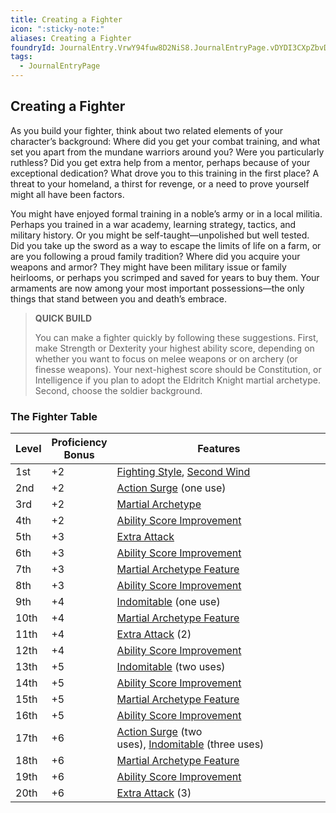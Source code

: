 ```yaml
---
title: Creating a Fighter
icon: ":sticky-note:"
aliases: Creating a Fighter
foundryId: JournalEntry.VrwY94fuw8D2NiS8.JournalEntryPage.vDYDI3CXpZbvDP9m
tags:
  - JournalEntryPage
---
```

## Creating a Fighter

As you build your fighter, think about two related elements of your character’s background: Where did you get your combat training, and what set you apart from the mundane warriors around you? Were you particularly ruthless? Did you get extra help from a mentor, perhaps because of your exceptional dedication? What drove you to this training in the first place? A threat to your homeland, a thirst for revenge, or a need to prove yourself might all have been factors.

You might have enjoyed formal training in a noble’s army or in a local militia. Perhaps you trained in a war academy, learning strategy, tactics, and military history. Or you might be self-taught—unpolished but well tested. Did you take up the sword as a way to escape the limits of life on a farm, or are you following a proud family tradition? Where did you acquire your weapons and armor? They might have been military issue or family heirlooms, or perhaps you scrimped and saved for years to buy them. Your armaments are now among your most important possessions—the only things that stand between you and death’s embrace.

> **QUICK BUILD**
> 
> You can make a fighter quickly by following these suggestions. First, make Strength or Dexterity your highest ability score, depending on whether you want to focus on melee weapons or on archery (or finesse weapons). Your next-highest score should be Constitution, or Intelligence if you plan to adopt the Eldritch Knight martial archetype. Second, choose the soldier background.

### The Fighter Table

|Level|Proficiency  <br>Bonus|Features|
|---|---|---|
|1st|+2|[Fighting Style](https://www.dndbeyond.com/classes/10-fighter#FightingStyle-191), [Second Wind](https://www.dndbeyond.com/classes/10-fighter#SecondWind-192)|
|2nd|+2|[Action Surge](https://www.dndbeyond.com/classes/10-fighter#ActionSurge-193) (one use)|
|3rd|+2|[Martial Archetype](https://www.dndbeyond.com/classes/10-fighter#MartialArchetype-194)|
|4th|+2|[Ability Score Improvement](https://www.dndbeyond.com/classes/10-fighter#AbilityScoreImprovement-195)|
|5th|+3|[Extra Attack](https://www.dndbeyond.com/classes/10-fighter#ExtraAttack-196)|
|6th|+3|[Ability Score Improvement](https://www.dndbeyond.com/classes/10-fighter#AbilityScoreImprovement-195)|
|7th|+3|[Martial Archetype Feature](https://www.dndbeyond.com/classes/10-fighter#MartialArchetypes)|
|8th|+3|[Ability Score Improvement](https://www.dndbeyond.com/classes/10-fighter#AbilityScoreImprovement-195)|
|9th|+4|[Indomitable](https://www.dndbeyond.com/classes/10-fighter#Indomitable-197) (one use)|
|10th|+4|[Martial Archetype Feature](https://www.dndbeyond.com/classes/10-fighter#MartialArchetypes)|
|11th|+4|[Extra Attack](https://www.dndbeyond.com/classes/10-fighter#ExtraAttack-205) (2)|
|12th|+4|[Ability Score Improvement](https://www.dndbeyond.com/classes/10-fighter#AbilityScoreImprovement-195)|
|13th|+5|[Indomitable](https://www.dndbeyond.com/classes/10-fighter#Indomitable-197) (two uses)|
|14th|+5|[Ability Score Improvement](https://www.dndbeyond.com/classes/10-fighter#AbilityScoreImprovement-195)|
|15th|+5|[Martial Archetype Feature](https://www.dndbeyond.com/classes/10-fighter#MartialArchetypes)|
|16th|+5|[Ability Score Improvement](https://www.dndbeyond.com/classes/10-fighter#AbilityScoreImprovement-195)|
|17th|+6|[Action Surge](https://www.dndbeyond.com/classes/10-fighter#ActionSurge-193) (two uses), [Indomitable](https://www.dndbeyond.com/classes/10-fighter#Indomitable-197) (three uses)|
|18th|+6|[Martial Archetype Feature](https://www.dndbeyond.com/classes/10-fighter#MartialArchetypes)|
|19th|+6|[Ability Score Improvement](https://www.dndbeyond.com/classes/10-fighter#AbilityScoreImprovement-195)|
|20th|+6|[Extra Attack](https://www.dndbeyond.com/classes/10-fighter#ExtraAttack-206) (3)|